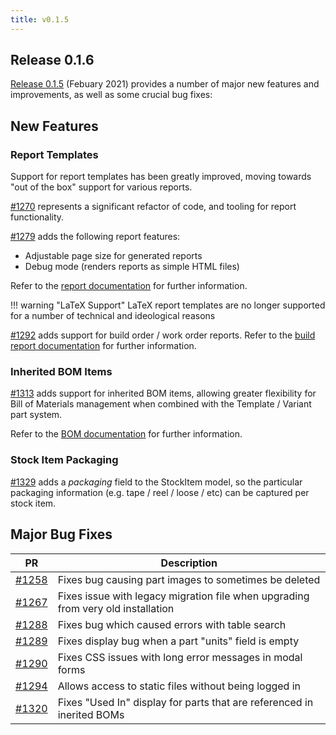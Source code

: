```yaml
---
title: v0.1.5
---
```


## Release 0.1.6

[Release 0.1.5](https://github.com/inventree/InvenTree/releases/tag/0.1.5) (Febuary 2021) provides a number of major new features and improvements, as well as some crucial bug fixes:

## New Features

### Report Templates

Support for report templates has been greatly improved, moving towards "out of the box" support for various reports.

[#1270](https://github.com/inventree/InvenTree/pull/1270) represents a significant refactor of code, and tooling for report functionality.

[#1279](https://github.com/inventree/InvenTree/pull/1279) adds the following report features:

- Adjustable page size for generated reports
- Debug mode (renders reports as simple HTML files)

Refer to the [report documentation](../../report/report) for further information.

!!! warning "LaTeX Support"
    LaTeX report templates are no longer supported for a number of technical and ideological reasons

[#1292](https://github.com/inventree/InvenTree/pull/1292) adds support for build order / work order reports. Refer to the [build report documentation](../../report/build) for further information.

### Inherited BOM Items

[#1313](https://github.com/inventree/InvenTree/pull/1313) adds support for inherited BOM items, allowing greater flexibility for Bill of Materials management when combined with the Template / Variant part system.

Refer to the [BOM documentation](../../build/bom) for further information.

### Stock Item Packaging

[#1329](https://github.com/inventree/InvenTree/pull/1329) adds a *packaging* field to the StockItem model, so the particular packaging information (e.g. tape / reel / loose / etc) can be captured per stock item.

## Major Bug Fixes
| PR | Description |
| --- | --- |
| [#1258](https://github.com/inventree/InvenTree/pull/1258) | Fixes bug causing part images to sometimes be deleted |
| [#1267](https://github.com/inventree/InvenTree/pull/1267) | Fixes issue with legacy migration file when upgrading from very old installation |
| [#1288](https://github.com/inventree/InvenTree/pull/1288) | Fixes bug which caused errors with table search |
| [#1289](https://github.com/inventree/InvenTree/pull/1289) | Fixes display bug when a part "units" field is empty |
| [#1290](https://github.com/inventree/InvenTree/pull/1290) | Fixes CSS issues with long error messages in modal forms |
| [#1294](https://github.com/inventree/InvenTree/pull/1294) | Allows access to static files without being logged in |
| [#1320](https://github.com/inventree/InvenTree/pull/1320) | Fixes "Used In" display for parts that are referenced in inerited BOMs |
